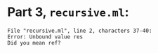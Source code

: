 # Part 3, `recursive.ml`: 
```
File "recursive.ml", line 2, characters 37-40:
Error: Unbound value res
Did you mean ref?
```